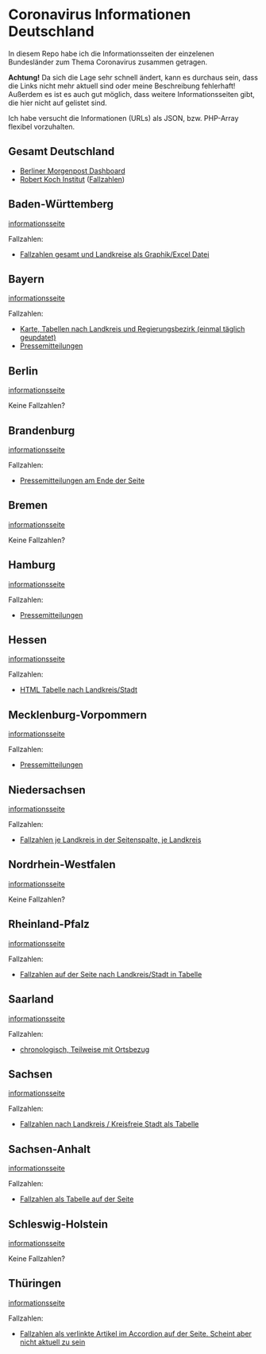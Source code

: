 # Coronavirus Informationen Deutschland

In diesem Repo habe ich die Informationsseiten der einzelenen Bundesländer zum Thema Coronavirus zusammen getragen. 

**Achtung!** Da sich die Lage sehr schnell ändert, kann es durchaus sein, dass die Links nicht mehr aktuell sind oder meine Beschreibung fehlerhaft! Außerdem es ist es auch gut möglich, dass weitere Informationsseiten gibt, die hier nicht auf gelistet sind.

Ich habe versucht die Informationen (URLs) als JSON, bzw. PHP-Array flexibel vorzuhalten. 

## Gesamt Deutschland

- [Berliner Morgenpost Dashboard](https://interaktiv.morgenpost.de/corona-virus-karte-infektionen-deutschland-weltweit/)
- [Robert Koch Institut](https://www.rki.de/DE/Content/InfAZ/N/Neuartiges_Coronavirus/nCoV.html) ([Fallzahlen](https://www.rki.de/DE/Content/InfAZ/N/Neuartiges_Coronavirus/Fallzahlen.html))

## Baden-Württemberg

[informationsseite](https://sozialministerium.baden-wuerttemberg.de/de/gesundheit-pflege/gesundheitsschutz/infektionsschutz-hygiene/informationen-zu-coronavirus/)

Fallzahlen:

- [Fallzahlen gesamt und Landkreise als Graphik/Excel Datei](https://sozialministerium.baden-wuerttemberg.de/de/gesundheit-pflege/gesundheitsschutz/infektionsschutz-hygiene/informationen-zu-coronavirus/)


## Bayern

[informationsseite](https://www.lgl.bayern.de/gesundheit/infektionsschutz/infektionskrankheiten_a_z/coronavirus/covid_uebersicht.htm)

Fallzahlen:

- [Karte, Tabellen nach Landkreis und Regierungsbezirk (einmal täglich geupdatet)](https://www.lgl.bayern.de/gesundheit/infektionsschutz/infektionskrankheiten_a_z/coronavirus/karte_coronavirus/index.htm)
- [Pressemitteilungen](https://www.stmgp.bayern.de/ministerium/presse/pressemitteilungen/)


## Berlin

[informationsseite](https://www.berlin.de/sen/gesundheit/themen/gesundheitsschutz-und-umwelt/infektionsschutz/coronavirus/)

Keine Fallzahlen?

## Brandenburg

[informationsseite](https://msgiv.brandenburg.de/msgiv/de/start/themen/gesundheit/oeffentlicher-gesundheitsdienst/informationen-zum-neuartigen-coronavirus/)

Fallzahlen:

- [Pressemitteilungen am Ende der Seite](https://msgiv.brandenburg.de/msgiv/de/start/themen/gesundheit/oeffentlicher-gesundheitsdienst/informationen-zum-neuartigen-coronavirus/)


## Bremen

[informationsseite](https://www.bremen.de/corona)

Keine Fallzahlen?

## Hamburg

[informationsseite](https://www.hamburg.de/coronavirus/13429836/informationen/)

Fallzahlen:

- [Pressemitteilungen](https://www.hamburg.de/bgv/pressemeldungen/)


## Hessen

[informationsseite](https://soziales.hessen.de/gesundheit/infektionsschutz/coronavirus-sars-cov-2)

Fallzahlen:

- [HTML Tabelle nach Landkreis/Stadt](https://soziales.hessen.de/gesundheit/infektionsschutz/coronavirus-sars-cov-2/taegliche-uebersicht-der-bestaetigten-sars-cov-2-faelle-hessen)


## Mecklenburg-Vorpommern

[informationsseite](https://www.regierung-mv.de/Landesregierung/wm/Aktuelles--Blickpunkte/Wichtige-Informationen-zum-Corona%E2%80%93Virus)

Fallzahlen:

- [Pressemitteilungen](https://www.regierung-mv.de/Landesregierung/wm/Aktuell/?sa.pressemitteilungen.area=11&sa.month=alle&sa.query=Corona&sa.year=alle&search_filter_submit=)


## Niedersachsen

[informationsseite](https://www.niedersachsen.de/Coronavirus)

Fallzahlen:

- [Fallzahlen je Landkreis in der Seitenspalte, je Landkreis](https://www.niedersachsen.de/Coronavirus)


## Nordrhein-Westfalen

[informationsseite](https://www.mags.nrw/coronavirus)

Keine Fallzahlen?

## Rheinland-Pfalz

[informationsseite](https://msagd.rlp.de/de/unsere-themen/gesundheit-und-pflege/gesundheitliche-versorgung/oeffentlicher-gesundheitsdienst-hygiene-und-infektionsschutz/infektionsschutz/informationen-zum-coronavirus-sars-cov-2/)

Fallzahlen:

- [Fallzahlen auf der Seite nach Landkreis/Stadt in Tabelle](https://msagd.rlp.de/de/unsere-themen/gesundheit-und-pflege/gesundheitliche-versorgung/oeffentlicher-gesundheitsdienst-hygiene-und-infektionsschutz/infektionsschutz/informationen-zum-coronavirus-sars-cov-2/)


## Saarland

[informationsseite](https://www.saarland.de/corona.htm)

Fallzahlen:

- [chronologisch, Teilweise mit Ortsbezug](https://www.saarland.de/253741.htm)


## Sachsen

[informationsseite](https://www.sms.sachsen.de/coronavirus.html)

Fallzahlen:

- [Fallzahlen nach Landkreis / Kreisfreie Stadt als Tabelle](https://www.sms.sachsen.de/coronavirus.html)


## Sachsen-Anhalt

[informationsseite](https://verbraucherschutz.sachsen-anhalt.de/hygiene/infektionsschutz/infektionskrankheiten/coronavirus/)

Fallzahlen:

- [Fallzahlen als Tabelle auf der Seite](https://verbraucherschutz.sachsen-anhalt.de/hygiene/infektionsschutz/infektionskrankheiten/coronavirus/)


## Schleswig-Holstein

[informationsseite](https://www.schleswig-holstein.de/DE/Landesregierung/VIII/_startseite/Artikel_2020/I/200227_coronavirus.html)

Keine Fallzahlen?

## Thüringen

[informationsseite](https://www.tmasgff.de/covid-19)

Fallzahlen:

- [Fallzahlen als verlinkte Artikel im Accordion auf der Seite. Scheint aber nicht aktuell zu sein](https://www.tmasgff.de/covid-19)


